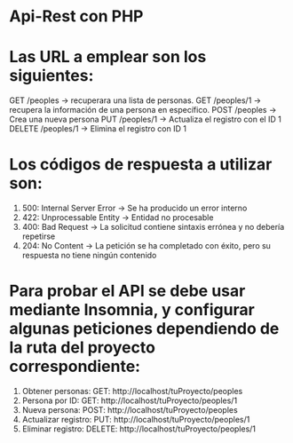 # Api-Rest con PHP
 
# Las URL a emplear son los siguientes:

GET /peoples → recuperara una lista de personas.
GET /peoples/1 → recupera la información de una persona en específico.
POST /peoples → Crea una nueva persona
PUT /peoples/1 → Actualiza el registro con el ID 1
DELETE /peoples/1 → Elimina el registro con ID 1



# Los códigos de respuesta a utilizar son:


1. 500: Internal Server Error → Se ha producido un error interno
2. 422: Unprocessable Entity → Entidad no procesable
3. 400: Bad Request → La solicitud contiene sintaxis errónea y no debería repetirse
4. 204: No Content → La petición se ha completado con éxito, pero su respuesta no tiene ningún contenido



# Para probar el API se debe usar mediante Insomnia, y configurar algunas peticiones dependiendo de la ruta del proyecto correspondiente:

1. Obtener personas: GET: http://localhost/tuProyecto/peoples
2. Persona por ID: GET: http://localhost/tuProyecto/peoples/1
3. Nueva persona: POST: http://localhost/tuProyecto/peoples
4. Actualizar registro: PUT: http://localhost/tuProyecto/peoples/1
5. Eliminar registro: DELETE: http://localhost/tuProyecto/peoples/1
